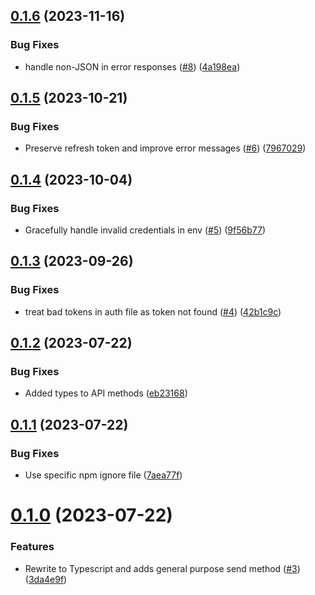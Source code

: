 ## [0.1.6](https://github.com/kapetacom/nodejs-api-client/compare/v0.1.5...v0.1.6) (2023-11-16)


### Bug Fixes

* handle non-JSON in error responses ([#8](https://github.com/kapetacom/nodejs-api-client/issues/8)) ([4a198ea](https://github.com/kapetacom/nodejs-api-client/commit/4a198ea7305f5bdc020e3f31c13875257a944120))

## [0.1.5](https://github.com/kapetacom/nodejs-api-client/compare/v0.1.4...v0.1.5) (2023-10-21)


### Bug Fixes

* Preserve refresh token and improve error messages ([#6](https://github.com/kapetacom/nodejs-api-client/issues/6)) ([7967029](https://github.com/kapetacom/nodejs-api-client/commit/79670293bfd5bdfc70d19c2a7b19e717c9d0c1c6))

## [0.1.4](https://github.com/kapetacom/nodejs-api-client/compare/v0.1.3...v0.1.4) (2023-10-04)


### Bug Fixes

* Gracefully handle invalid credentials in env ([#5](https://github.com/kapetacom/nodejs-api-client/issues/5)) ([9f56b77](https://github.com/kapetacom/nodejs-api-client/commit/9f56b770467eb8f59e9007d26a689431bc1f9d1f))

## [0.1.3](https://github.com/kapetacom/nodejs-api-client/compare/v0.1.2...v0.1.3) (2023-09-26)


### Bug Fixes

* treat bad tokens in auth file as token not found ([#4](https://github.com/kapetacom/nodejs-api-client/issues/4)) ([42b1c9c](https://github.com/kapetacom/nodejs-api-client/commit/42b1c9cf7f1564c50c583642d794ba2127f83a4d))

## [0.1.2](https://github.com/kapetacom/nodejs-api-client/compare/v0.1.1...v0.1.2) (2023-07-22)


### Bug Fixes

* Added types to API methods ([eb23168](https://github.com/kapetacom/nodejs-api-client/commit/eb231685def27748caced08536ff3d558be2a79f))

## [0.1.1](https://github.com/kapetacom/nodejs-api-client/compare/v0.1.0...v0.1.1) (2023-07-22)


### Bug Fixes

* Use specific npm ignore file ([7aea77f](https://github.com/kapetacom/nodejs-api-client/commit/7aea77ff32bbb26d307e11dc0cadccb18baff7a1))

# [0.1.0](https://github.com/kapetacom/nodejs-api-client/compare/v0.0.13...v0.1.0) (2023-07-22)


### Features

* Rewrite to Typescript and adds general purpose send method ([#3](https://github.com/kapetacom/nodejs-api-client/issues/3)) ([3da4e9f](https://github.com/kapetacom/nodejs-api-client/commit/3da4e9f22aea5b0e715f6386f7ccb2d8aa07c17f))
